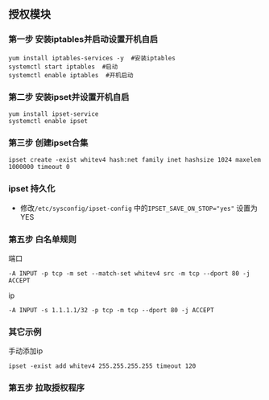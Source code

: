## 授权模块


### 第一步 安装iptables并启动设置开机自启

```
yum install iptables-services -y  #安装iptables
systemctl start iptables  #启动
systemctl enable iptables  #开机启动
```



### 第二步 安装ipset并设置开机自启

```
yum install ipset-service
systemctl enable ipset
```

### 第三步 创建ipset合集

```
ipset create -exist whitev4 hash:net family inet hashsize 1024 maxelem 1000000 timeout 0
```

### ipset 持久化

- 修改`/etc/sysconfig/ipset-config` 中的`IPSET_SAVE_ON_STOP="yes"` 设置为YES


### 第五步 白名单规则

端口
```
-A INPUT -p tcp -m set --match-set whitev4 src -m tcp --dport 80 -j ACCEPT
```
ip
```
-A INPUT -s 1.1.1.1/32 -p tcp -m tcp --dport 80 -j ACCEPT
```

### 其它示例

手动添加ip
```
ipset -exist add whitev4 255.255.255.255 timeout 120
```

### 第五步 拉取授权程序

```
